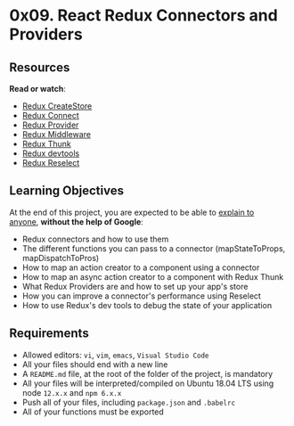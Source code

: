 0x09. React Redux Connectors and Providers
==========================================

Resources
---------

**Read or watch**:

-   [Redux CreateStore](https://intranet.alxswe.com/rltoken/ikKKj2fd_SIrduP4NMRcfw "Redux CreateStore")
-   [Redux Connect](https://intranet.alxswe.com/rltoken/ikKKj2fd_SIrduP4NMRcfw "Redux Connect")
-   [Redux Provider](https://intranet.alxswe.com/rltoken/72p5lYmSlSpGICod8lUY8A "Redux Provider")
-   [Redux Middleware](https://intranet.alxswe.com/rltoken/JugQ1X52DCCCsOeOkkAiXg "Redux Middleware")
-   [Redux Thunk](https://intranet.alxswe.com/rltoken/qakbRbg-38BugU7ReccOOQ "Redux Thunk")
-   [Redux devtools](https://intranet.alxswe.com/rltoken/hj2zpx-DjBQuPaT3GjHCiw "Redux devtools")
-   [Redux Reselect](https://intranet.alxswe.com/rltoken/YvZcWXnHZCxtP0gb60ck9w "Redux Reselect")

Learning Objectives
-------------------

At the end of this project, you are expected to be able to [explain to anyone](https://intranet.alxswe.com/rltoken/ikYaNedyPMoGKA83CTe1sw "explain to anyone"), **without the help of Google**:

-   Redux connectors and how to use them
-   The different functions you can pass to a connector (mapStateToProps, mapDispatchToPros)
-   How to map an action creator to a component using a connector
-   How to map an async action creator to a component with Redux Thunk
-   What Redux Providers are and how to set up your app's store
-   How you can improve a connector's performance using Reselect
-   How to use Redux's dev tools to debug the state of your application

Requirements
------------

-   Allowed editors: `vi`, `vim`, `emacs`, `Visual Studio Code`
-   All your files should end with a new line
-   A `README.md` file, at the root of the folder of the project, is mandatory
-   All your files will be interpreted/compiled on Ubuntu 18.04 LTS using node `12.x.x` and `npm 6.x.x`
-   Push all of your files, including `package.json` and `.babelrc`
-   All of your functions must be exported
